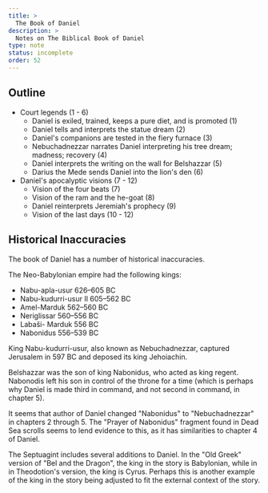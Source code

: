 ```yaml
---
title: >
  The Book of Daniel
description: >
  Notes on The Biblical Book of Daniel
type: note
status: incomplete
order: 52
---
```


## Outline

- Court legends (1 - 6)
  - Daniel is exiled, trained, keeps a pure diet, and is promoted (1)
  - Daniel tells and interprets the statue dream (2)
  - Daniel's companions are tested in the fiery furnace (3)
  - Nebuchadnezzar narrates Daniel interpreting his tree dream; madness; recovery (4)
  - Daniel interprets the writing on the wall for Belshazzar (5)
  - Darius the Mede sends Daniel into the lion's den (6)
- Daniel's apocalyptic visions (7 - 12)
  - Vision of the four beats (7)
  - Vision of the ram and the he-goat (8)
  - Daniel reinterprets Jeremiah's prophecy (9)
  - Vision of the last days (10 - 12)

## Historical Inaccuracies

The book of Daniel has a number of historical inaccuracies.

The Neo-Babylonian empire had the following kings:

- Nabu-apla-usur 626–605 BC
- Nabu-kudurri-usur II 605–562 BC
- Amel-Marduk 562–560 BC
- Neriglissar 560–556 BC
- Labaši- Marduk 556 BC
- Nabonidus 556–539 BC

King Nabu-kudurri-usur, also known as Nebuchadnezzar, captured Jerusalem in 597 BC and deposed its king Jehoiachin.

Belshazzar was the son of king Nabonidus, who acted as king regent. Nabonodis left his son in control of the throne for a time (which is perhaps why Daniel is made third in command, and not second in command, in chapter 5).

It seems that author of Daniel changed "Nabonidus" to "Nebuchadnezzar" in chapters 2 through 5. The "Prayer of Nabonidus" fragment found in Dead Sea scrolls seems to lend evidence to this, as it has similarities to chapter 4 of Daniel.

The Septuagint includes several additions to Daniel. In the "Old Greek" version of "Bel and the Dragon", the king in the story is Babylonian, while in in Theodotion's version, the king is Cyrus. Perhaps this is another example of the king in the story being adjusted to fit the external context of the story.
